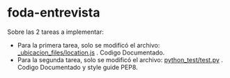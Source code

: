 # foda-entrevista

Sobre las 2 tareas a implementar:

  - Para la primera tarea, solo se modificó el archivo: [_ubicacion_files/location.js](https://github.com/jjrevilla/foda-entrevista/location.js) . Codigo Documentado.
  - Para la segunda tarea, solo se modificó el archivo: [python_test/test.py](https://github.com/jjrevilla/python_test/test.py) . Codigo Documentado y style guide PEP8.
